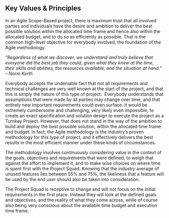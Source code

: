 ## Key Values & Principles

In an Agile Scope-Based project, there is maximum trust that all involved parties and individuals have the desire and ambition to deliver the best possible solution within the allocated time frame and hence also within the allocated budget, and to do so as efficiently as possible. That is the common high-level objective for everybody involved, the foundation of the Agile methodology.

*"Regardless of what we discover, we understand and truly believe that everyone did the best job they could, given what they knew at the time, their skills and abilities, the resources available, and the situation at hand." <br>– Norm Kerth*

Everybody accepts the undeniable fact that not all requirements and technical challenges are very well known at the start of the project, and that this is simply the nature of this type of project.  Everybody understands that assumptions that were made by all parties may change over time, and that entirely new important requirements could even surface. It would be extremely cumbersome and challenging, very likely even impossible, to create an exact specification and solution design to execute the project as a Turnkey Project. However, that does not stand in the way of the ambition to build and deploy the best possible solution, within the allocated time frame and budget. In fact, the Agile methodology is the industry’s proven methodology for this type of project, and it effectively delivers the best results in the most efficient manner under these kinds of circumstances.

The methodology involves continuously considering value in the context of the goals, objectives and requirements that were defined, to weigh that against the effort to implement it, and to make wise choices on where time is spent first with the Project Squad. Knowing that the industry average of unused features lies between 55% and 75%, the likeliness that a feature will be used by the end user should also be taken into consideration.

The Project Squad is receptive to change and will not focus on the initial requirements in the first place. Instead they will look at the defined goals and objectives, and the reality of what they come across, while of course also being very conscious about the available time budget and execution time frame.
